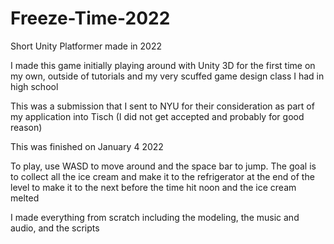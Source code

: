 # Freeze-Time-2022
Short Unity Platformer made in 2022

I made this game initially playing around with Unity 3D for the first time on my own, outside of tutorials
and my very scuffed game design class I had in high school

This was a submission that I sent to NYU for their consideration as part of my application into Tisch
(I did not get accepted and probably for good reason)

This was finished on January 4 2022


To play, use WASD to move around and the space bar to jump. The goal is to collect all the ice cream
and make it to the refrigerator at the end of the level to make it to the next before the time
hit noon and the ice cream melted

I made everything from scratch including the modeling, the music and audio, and the scripts
